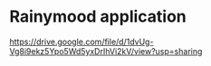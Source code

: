 # Rainymood application
https://drive.google.com/file/d/1dvUg-Vg8i9ekz5Ypo5Wd5yxDrIhVi2kV/view?usp=sharing
